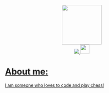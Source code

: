 <div id="header" align="center"> <img height=130 src="https://media.giphy.com/media/see1sKEEvFNOzWDmee/giphy.gif"> </div>
<div align="center"> <a href="https://twitter.com/nerdynad_99"> <img src="https://img.shields.io/badge/Twitter-violetblue?logo=twitter&logoColor=white"> </a> <a href="https://www.chess.com/member/nerdynad_99"> <img width="30" height="30" src="https://images.chesscomfiles.com/uploads/v1/images_users/tiny_mce/SamCopeland/phpmeXx6V.png"> </div>

<h1>About me: </h1>
<p> I am someone who loves to code and play chess! </p>

